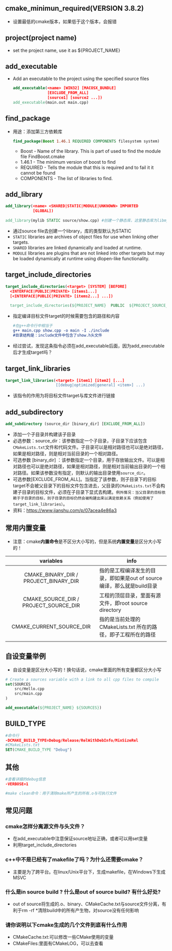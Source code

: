## cmake_minimun_required(VERSION 3.8.2)

-   设置最低的cmake版本，如果低于这个版本，会报错

## project(project name)

-   set the project name, use it as ${PROJECT_NAME}

## add_executable

-   Add an executable to the project using the specified source files

    ```cmake
    add_executable(<name> [WIN32] [MACOSX_BUNDLE]
                   [EXCLUDE_FROM_ALL]
                   [source1] [source2 ...])
    add_executable(main.out main.cpp)
    ```

## find_package

- 用途：添加第三方依赖库

  ```cmake
  find_package(Boost 1.46.1 REQUIRED COMPONENTS filesystem system) 
  ```

  - Boost - Name of the library. This is part of used to find the module file FindBoost.cmake
  - 1.46.1 - The minimum version of boost to find
  - REQUIRED - Tells the module that this is required and to fail it it cannot be found
  - COMPONENTS - The list of libraries to find.

## add_library

```cmake
add_library(<name> <SHARED|STATIC|MODULE|UNKNOWN> IMPORTED
            [GLOBAL])
            
add_library(mylib STATIC source/show.cpp) #创建一个静态库，这里静态库为libmylib.so文件
```

- 通过source file去创建一个library，库的类型默认为STATIC
-   `STATIC` libraries are archives of object files for use when linking other targets.
-  `SHARED` libraries are linked dynamically and loaded at runtime.  
- `MODULE` libraries are plugins that are not linked into other targets but may be loaded dynamically at runtime using dlopen-like functionality.

## target_include_directories

```cmake
target_include_directories(<target> [SYSTEM] [BEFORE]
  <INTERFACE|PUBLIC|PRIVATE> [items1...]
  [<INTERFACE|PUBLIC|PRIVATE> [items2...] ...])
  
  target_include_directories(${PROJECT_NAME}  PUBLIC  ${PROJECT_SOURCE_DIR}/include)
```

- 指定编译目标文件target的时候需要包含的路径和内容

  ```cmake
  #在g++命令行中相当于
  g++ main.cpp show.cpp -o main -I ./include
  #目录结构是：include文件中包含了show.h头文件
  ```

- 经过尝试，发现这条指令必须在add_executable后面，因为add_executable后才生成target吗？

## target_link_libraries

```cmake
target_link_libraries(<target> [item1] [item2] [...]
                      [[debug|optimized|general] <item>] ...)
```

- 该指令的作用为将目标文件target与库文件进行链接

## add_subdirectory

```cmake
add_subdirectory (source_dir [binary_dir] [EXCLUDE_FROM_ALL])
```

- 添加一个子目录并构建该子目录
- 必选参数：source_dir：该参数指定一个子目录，子目录下应该包含`CMakeLists.txt`文件和代码文件。子目录可以是相对路径也可以是绝对路径，如果是相对路径，则是相对当前目录的一个相对路径。
- 可选参数 [binary_dir] ：该参数指定一个目录，用于存放输出文件。可以是相对路径也可以是绝对路径，如果是相对路径，则是相对当前输出目录的一个相对路径。如果该参数没有指定，则默认的输出目录使用`source_dir`。
- 可选参数[EXCLUDE_FROM_ALL]。当指定了该参数，则子目录下的目标target不会被父目录下的目标文件包含进去，父目录的`CMakeLists.txt`不会构建子目录的目标文件，必须在子目录下显式去构建。`例外情况：当父目录的目标依赖于子目录的目标，则子目录的目标仍然会被构建出来以满足依赖关系（例如使用了target_link_libraries）`。
- 资料：https://www.jianshu.com/p/07acea4e86a3

## 常用内置变量

-   注意：cmake**内置命令**是不区分大小写的，但是系统**内置变量**是区分大小写的！

|               variables               | info                                                         |
| :-----------------------------------: | ------------------------------------------------------------ |
| CMAKE_BINARY_DIR / PROJECT_BINARY_DIR | 指的是工程编译发生的目录，即如果是out of source编译，那么就是build目录 |
| CMAKE_SOURCE_DIR / PROJECT_SOURCE_DIR | 工程的顶层目录，里面有源文件，即root source directory        |
|       CMAKE_CURRENT_SOURCE_DIR        | 指的是当前处理的 CMakeLists.txt 所在的路径，即子工程所在的路径 |
|                                       |                                                              |

## 自设变量举例

-   自设变量是区分大小写的！换句话说，cmake里面的所有变量都区分大小写

```cmake
# Create a sources variable with a link to all cpp files to compile
set(SOURCES
    src/Hello.cpp
    src/main.cpp
)

add_executable(${PROJECT_NAME} ${SOURCES})
```

## BUILD_TYPE

```cmake
#命令行
-DCMAKE_BUILD_TYPE=Debug/Release/RelWithDebInfo/MinSizeRel
#CMakeLists.txt
SET(CMAKE_BUILD_TYPE "Debug")
```

## 其他

```cmake
#查看详细的debug信息
-VERBOSE=1

#make clean命令：用于清除make所产生的所有.o与可执行文件
```



## 常见问题

### cmake怎样分离源文件与头文件？

- 在add_executable中注意保证source地址正确，或者可以用set变量
- 利用target_include_directories

### c++中不是已经有了makefile了吗？为什么还需要cmake？

- 主要是为了跨平台。在linux/Unix平台下，生成makefile，在Windows下生成MSVC

### 什么是in source build ? 什么是out of source build? 有什么好处?

- out of source将生成的.o、binary、CMakeCache.txt与source文件分离，有利于rm -rf *清除build中的所有产生物，对source没有任何影响

### 请你说明以下cmake生成的几个文件到底有什么作用

- CMakeCache.txt:可以修改一些CMake使用的变量
- CMakeFiles:里面有CMakeLOG，可以去查看

